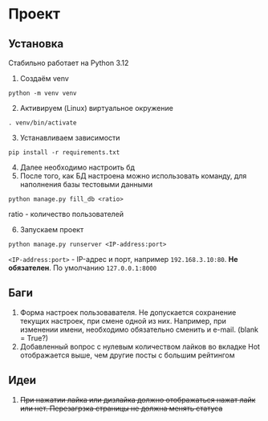 # Проект

## Установка
Стабильно работает на Python 3.12
1. Создаём venv
```
python -m venv venv
```
2. Активируем (Linux) виртуальное окружение
```
. venv/bin/activate
```
3. Устанавливаем зависимости
```
pip install -r requirements.txt
```
4. Далее необходимо настроить бд
5. После того, как БД настроена можно использовать команду, для наполнения базы тестовыми данными
```
python manage.py fill_db <ratio>
```
ratio - количество пользователей

6. Запускаем проект  
```
python manage.py runserver <IP-address:port>
```
`<IP-address:port>` - IP-адрес и порт, например `192.168.3.10:80`. **Не обязателен**. По умолчанию `127.0.0.1:8000`

## Баги

1. Форма настроек пользовавателя. Не допускается сохранение текущих настроек, при смене одной из них. Например, при изменении имени, необходимо обязательно сменить и e-mail.
   (blank = True?)
2. Добавленный вопрос с нулевым количеством лайков во вкладке Hot отображается выше, чем другие посты с большим рейтингом
## Идеи
1. ~~При нажатии лайка или дизлайка должно отображаться нажат лайк или нет. Перезагрзка страницы не должна менять статуса~~

